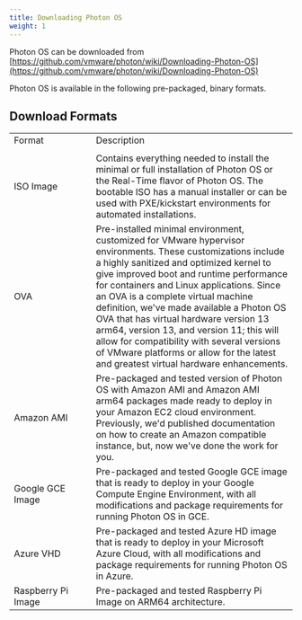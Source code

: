 ```yaml
---
title: Downloading Photon OS
weight: 1
---
```


Photon OS can be downloaded from [https://github.com/vmware/photon/wiki/Downloading-Photon-OS](https://github.com/vmware/photon/wiki/Downloading-Photon-OS)

Photon OS is available in the following pre-packaged, binary formats.

## Download Formats ####

|||
|--- |--- |
|Format|Description|
|<img width=1000 class="px-5"/>||
|ISO Image|Contains everything needed to install the minimal or full installation of Photon OS or the Real-Time flavor of Photon OS. The bootable ISO has a manual installer or can be used with PXE/kickstart environments for automated installations.|
|OVA|Pre-installed minimal environment, customized for VMware hypervisor environments. These customizations include a highly sanitized and optimized kernel to give improved boot and runtime performance for containers and Linux applications. Since an OVA is a complete virtual machine definition, we've made available a Photon OS OVA that has virtual hardware version 13 arm64, version 13, and version 11; this will allow for compatibility with several versions of VMware platforms or allow for the latest and greatest virtual hardware enhancements.|
|Amazon AMI|Pre-packaged and tested version of Photon OS with Amazon AMI and Amazon AMI arm64 packages made ready to deploy in your Amazon EC2 cloud environment. Previously, we'd published documentation on how to create an Amazon compatible instance, but, now we've done the work for you.|
|Google GCE Image|Pre-packaged and tested Google GCE image that is ready to deploy in your Google Compute Engine Environment, with all modifications and package requirements for running Photon OS in GCE.|
|Azure VHD|Pre-packaged and tested Azure HD image that is ready to deploy in your Microsoft Azure Cloud, with all modifications and package requirements for running Photon OS in Azure.|
|Raspberry Pi Image|Pre-packaged and tested Raspberry Pi Image on ARM64 architecture.|
